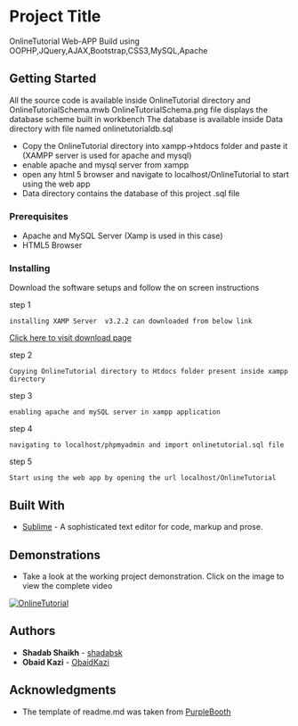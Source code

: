 # Project Title
OnlineTutorial Web-APP Build using OOPHP,JQuery,AJAX,Bootstrap,CSS3,MySQL,Apache

## Getting Started
All the source code is available inside OnlineTutorial directory and OnlineTutorialSchema.mwb OnlineTutorialSchema.png file displays the database scheme built in workbench
The database is available inside Data directory with file named onlinetutorialdb.sql
* Copy the OnlineTutorial directory into xampp->htdocs folder and paste it (XAMPP server is used for apache and mysql)
* enable apache and mysql server from xampp
* open any html 5 browser and navigate to localhost/OnlineTutorial to start using the web app
* Data directory contains the database of this project .sql file


### Prerequisites

* Apache and MySQL Server (Xamp is used in this case)
* HTML5 Browser

### Installing

Download the software setups and follow the on screen instructions

step 1

```
installing XAMP Server  v3.2.2 can downloaded from below link
```
[Click here to visit download page](https://sourceforge.net/projects/xampp/files/XAMPP%20Windows/5.6.21/)

step 2

```
Copying OnlineTutorial directory to Htdocs folder present inside xampp directory
```

step 3

```
enabling apache and mySQL server in xampp application
```

step 4
```
navigating to localhost/phpmyadmin and import onlinetutorial.sql file
```

step 5
```
Start using the web app by opening the url localhost/OnlineTutorial
```

## Built With

* [Sublime](https://www.sublimetext.com/3) - A sophisticated text editor for code, markup and prose. 


## Demonstrations

* Take a look at the working project demonstration. Click on the image to view the complete video


[![OnlineTutorial](https://i.ytimg.com/vi/NrigNZ2rm4U/maxresdefault.jpg)](https://youtu.be/NrigNZ2rm4U)


## Authors

* **Shadab Shaikh** - [shadabsk](https://github.com/shadabsk)
* **Obaid Kazi** 	- [ObaidKazi](https://github.com/ObaidKazi)


## Acknowledgments

* The template of readme.md was taken from [PurpleBooth](https://github.com/PurpleBooth)


